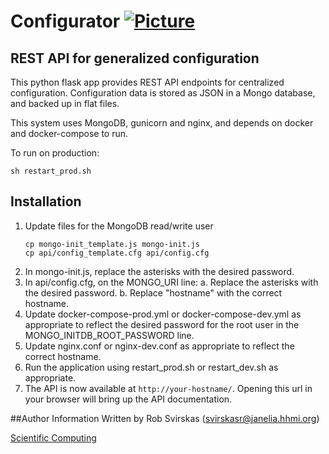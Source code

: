 # Configurator [![Picture](https://raw.github.com/janelia-flyem/janelia-flyem.github.com/master/images/HHMI_Janelia_Color_Alternate_180x40.png)](http://www.janelia.org)


## REST API for generalized configuration

This python flask app provides REST API endpoints for centralized configuration. Configuration data is stored as JSON in a Mongo database, and backed up in flat files.

This system uses MongoDB, gunicorn and nginx, and depends on docker and docker-compose
to run.

To run on production:

    sh restart_prod.sh
    
## Installation

1. Update files for the MongoDB read/write user
    ```
    cp mongo-init_template.js mongo-init.js
    cp api/config_template.cfg api/config.cfg
    ```
2. In mongo-init.js, replace the asterisks with the desired password.
3. In api/config.cfg, on the MONGO_URI line:
   a. Replace the asterisks with the desired password.
   b. Replace "hostname" with the correct hostname.
4. Update docker-compose-prod.yml or docker-compose-dev.yml as appropriate to reflect
   the desired password for the root user in the MONGO_INITDB_ROOT_PASSWORD line.
5. Update nginx.conf or nginx-dev.conf as appropriate to reflect the correct hostname.
6. Run the application using restart_prod.sh or restart_dev.sh as appropriate.
7. The API is now available at `http://your-hostname/`. Opening this url in your browser will bring up the API documentation.


##Author Information
Written by Rob Svirskas (<svirskasr@janelia.hhmi.org>)

[Scientific Computing](http://www.janelia.org/research-resources/computing-resources)  
